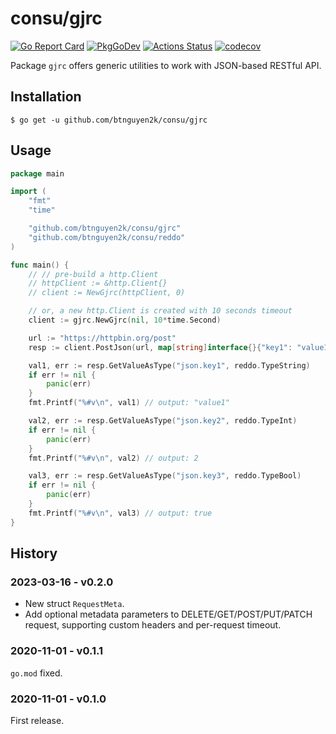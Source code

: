 # consu/gjrc

[![Go Report Card](https://goreportcard.com/badge/github.com/btnguyen2k/consu)](https://goreportcard.com/report/github.com/btnguyen2k/consu)
[![PkgGoDev](https://pkg.go.dev/badge/github.com/btnguyen2k/consu/gjrc)](https://pkg.go.dev/github.com/btnguyen2k/consu/gjrc)
[![Actions Status](https://github.com/btnguyen2k/consu/workflows/gjrc/badge.svg)](https://github.com/btnguyen2k/consu/actions)
[![codecov](https://codecov.io/gh/btnguyen2k/consu/branch/gjrc/graph/badge.svg?token=PWSL21DE1D)](https://app.codecov.io/gh/btnguyen2k/consu/branch/gjrc)

Package `gjrc` offers generic utilities to work with JSON-based RESTful API.

## Installation

```shell
$ go get -u github.com/btnguyen2k/consu/gjrc
```

## Usage

```go
package main

import (
	"fmt"
	"time"

	"github.com/btnguyen2k/consu/gjrc"
	"github.com/btnguyen2k/consu/reddo"
)

func main() {
	// // pre-build a http.Client
	// httpClient := &http.Client{}
	// client := NewGjrc(httpClient, 0)

	// or, a new http.Client is created with 10 seconds timeout
	client := gjrc.NewGjrc(nil, 10*time.Second)

	url := "https://httpbin.org/post"
	resp := client.PostJson(url, map[string]interface{}{"key1": "value1", "key2": 2, "key3": true})

	val1, err := resp.GetValueAsType("json.key1", reddo.TypeString)
	if err != nil {
		panic(err)
	}
	fmt.Printf("%#v\n", val1) // output: "value1"

	val2, err := resp.GetValueAsType("json.key2", reddo.TypeInt)
	if err != nil {
		panic(err)
	}
	fmt.Printf("%#v\n", val2) // output: 2

	val3, err := resp.GetValueAsType("json.key3", reddo.TypeBool)
	if err != nil {
		panic(err)
	}
	fmt.Printf("%#v\n", val3) // output: true
}
```

## History

### 2023-03-16 - v0.2.0

- New struct `RequestMeta`.
- Add optional metadata parameters to DELETE/GET/POST/PUT/PATCH request, supporting custom headers and per-request
  timeout.

### 2020-11-01 - v0.1.1

`go.mod` fixed.

### 2020-11-01 - v0.1.0

First release.
